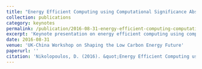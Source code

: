 ```yaml
---
title: "Energy Efficient Computing using Computational Significance Abstractions: Keynote Talk at the UK-China Workshop on Shaping the Low Carbon Energy Future"
collection: publications
category: keynotes
permalink: /publication/2016-08-31-energy-efficient-computing-computational-significance-keynote
excerpt: 'Keynote presentation on energy efficient computing using computational significance abstractions at the UK-China Workshop on Shaping the Low Carbon Energy Future.'
date: 2016-08-31
venue: 'UK-China Workshop on Shaping the Low Carbon Energy Future'
paperurl: ''
citation: 'Nikolopoulos, D. (2016). &quot;Energy Efficient Computing using Computational Significance Abstractions: Keynote Talk at the UK-China Workshop on Shaping the Low Carbon Energy Future.&quot; Keynote presentation at <i>UK-China Workshop on Shaping the Low Carbon Energy Future</i>.'
---
```

